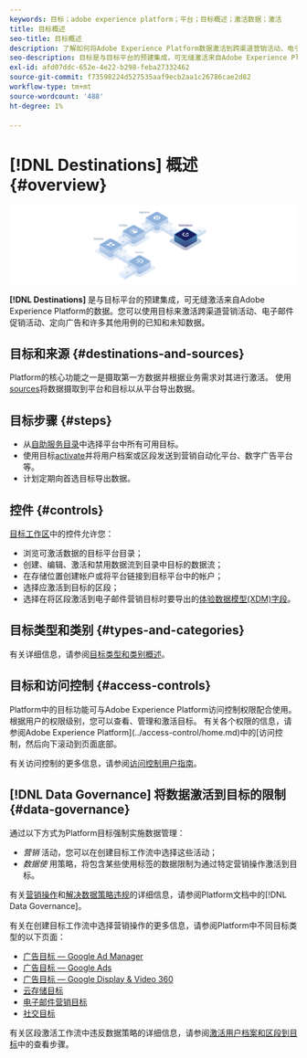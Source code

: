 ```yaml
---
keywords: 目标；adobe experience platform；平台；目标概述；激活数据；激活
title: 目标概述
seo-title: 目标概述
description: 了解如何将Adobe Experience Platform数据激活到跨渠道营销活动、电子邮件、定向广告等的目标。
seo-description: 目标是与目标平台的预建集成，可无缝激活来自Adobe Experience Platform的数据。 您可以使用Adobe Experience Platform中的目标来激活跨渠道营销活动、电子邮件促销活动、定向广告和许多其他用例的已知和未知数据。
exl-id: afd07ddc-652e-4e22-b298-feba27332462
source-git-commit: f73598224d527535aaf9ecb2aa1c26786cae2d82
workflow-type: tm+mt
source-wordcount: '488'
ht-degree: 1%

---
```


# [!DNL Destinations] 概述 {#overview}

![目标概述横幅](./assets/overview/destinations-overview-banner.png)

**[!DNL Destinations]** 是与目标平台的预建集成，可无缝激活来自Adobe Experience Platform的数据。您可以使用目标来激活跨渠道营销活动、电子邮件促销活动、定向广告和许多其他用例的已知和未知数据。

## 目标和来源 {#destinations-and-sources}

Platform的核心功能之一是摄取第一方数据并根据业务需求对其进行激活。 使用[sources](../sources/home.md)将数据摄取到平台和目标以从平台导出数据。

## 目标步骤 {#steps}

* 从[自助服务目录](./catalog/overview.md)中选择平台中所有可用目标。
* 使用目标[activate](./ui/activate-destinations.md)并将用户档案或区段发送到营销自动化平台、数字广告平台等。
* 计划定期向首选目标导出数据。

## 控件 {#controls}

[目标工作区](./ui/destinations-workspace.md)中的控件允许您：

* 浏览可激活数据的目标平台目录；
* 创建、编辑、激活和禁用数据流到目录中目标的数据流；
* 在存储位置创建帐户或将平台链接到目标平台中的帐户；
* 选择应激活到目标的区段；
* 选择在将区段激活到电子邮件营销目标时要导出的[体验数据模型(XDM)字段](../xdm/home.md)。

## 目标类型和类别 {#types-and-categories}

有关详细信息，请参阅[目标类型和类别概述](./destination-types.md)。

## 目标和访问控制 {#access-controls}

Platform中的目标功能可与Adobe Experience Platform访问控制权限配合使用。 根据用户的权限级别，您可以查看、管理和激活目标。 有关各个权限的信息，请参阅Adobe Experience Platform](../access-control/home.md)中的[访问控制，然后向下滚动到页面底部。

有关访问控制的更多信息，请参阅[访问控制用户指南](../access-control/ui/overview.md)。

## [!DNL Data Governance] 将数据激活到目标的限制 {#data-governance}

通过以下方式为Platform目标强制实施数据管理：

* *营销* 活动，您可以在创建目标工作流中选择这些活动；
* *数据使* 用策略，将包含某些使用标签的数据限制为通过特定营销操作激活到目标。

有关[营销操作](../data-governance/policies/overview.md)和[解决数据策略违规](../data-governance/enforcement/auto-enforcement.md)的详细信息，请参阅Platform文档中的[!DNL Data Governance]。

有关在创建目标工作流中选择营销操作的更多信息，请参阅Platform中不同目标类型的以下页面：

* [广告目标 — Google Ad Manager ](./catalog/advertising/google-ad-manager.md)
* [广告目标 — Google Ads](./catalog/advertising/google-ads-destination.md)
* [广告目标 — Google Display &amp; Video 360 ](./catalog/advertising/google-dv360.md)
* [云存储目标](./catalog/cloud-storage/overview.md)
* [电子邮件营销目标](./catalog/email-marketing/overview.md)
* [社交目标](./catalog/social/overview.md)

有关区段激活工作流中违反数据策略的详细信息，请参阅[激活用户档案和区段到目标](./ui/activate-destinations.md#review)中的查看步骤。
